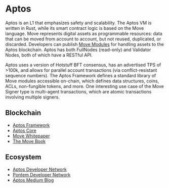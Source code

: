 Aptos
===========

Aptos is an L1 that emphasizes safety and scalability. The Aptos VM is written in Rust, while its smart contract logic is based on the Move language. 
Move represents digital assets as programmable resources: data that can be moved from account to account, but not reused, duplicated, or discarded. Developers can publish [Move Modules](https://aptos.dev/tutorials/your-first-move-module) for handling assets to the Aptos blockchain. Aptos has both FullNodes (read-only) and Validator Nodes, both of which have a RESTful API. 

Aptos uses a version of Hotstuff BFT consensus, has an advertised TPS of >100k, and allows for parallel account transactions (via conflict-resistant sequence numbers). The Aptos Framework defines a standard library of Move modules accessible on-chain, which defines data structures, coins, ACLs, non-fungible tokens, and more. One interesting use case of the Move Signer type is multi-agent transactions, which are atomic transactions involving multiple signers.


## Blockchain
* [Aptos Framework](https://github.com/aptos-labs/aptos-core/tree/main/aptos-move/framework)
* [Aptos Core](https://github.com/aptos-labs/aptos-core)
* [Move Whitepaper](https://diem-developers-components.netlify.app/papers/diem-move-a-language-with-programmable-resources/2020-05-26.pdf)
* [The Move Book](https://move-book.com/index.html)


## Ecosystem
* [Aptos Developer Network](https://aptos.dev/)
* [Pontem Developer Network](https://pontem.network/)
* [Aptos Medium Blog](https://medium.com/aptoslabs/the-aptos-vision-1028ac56676e)
